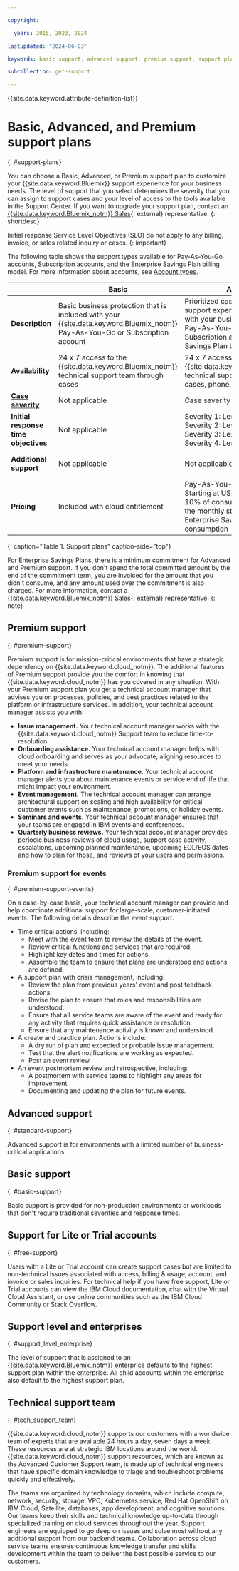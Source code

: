 ```yaml
---

copyright:

  years: 2015, 2023, 2024

lastupdated: "2024-06-03"

keywords: basic support, advanced support, premium support, support plans, free technical support, response time

subcollection: get-support

---
```


{{site.data.keyword.attribute-definition-list}}

# Basic, Advanced, and Premium support plans
{: #support-plans}

You can choose a Basic, Advanced, or Premium support plan to customize your {{site.data.keyword.Bluemix}} support experience for your business needs. The level of support that you select determines the severity that you can assign to support cases and your level of access to the tools available in the Support Center.  If you want to upgrade your support plan, contact an [{{site.data.keyword.Bluemix_notm}} Sales](https://www.ibm.com/cloud?contactmodule){: external} representative.
{: shortdesc}

Initial response Service Level Objectives (SLO) do not apply to any billing, invoice, or sales related inquiry or cases.
{: important}

The following table shows the support types available for Pay-As-You-Go accounts, Subscription accounts, and the Enterprise Savings Plan billing model. For more information about accounts, see [Account types](/docs/account?topic=account-accounts).


|             | Basic         | Advanced         | Premium         |
|-------------|---------------|------------------|-----------------|
| **Description** | Basic business protection that is included with your {{site.data.keyword.Bluemix_notm}} Pay-As-You-Go or Subscription account | Prioritized case handling and support experience that is aligned with your business needs for your Pay-As-You-Go account, Subscription account, or Enterprise Savings Plan billing model | Client engagement that is aligned with your business outcomes to accelerate time-to-value for your Pay-As-You-Go account, Subscription account, or Enterprise Savings Plan billing model |
| **Availability** |  24 x 7 access to the {{site.data.keyword.Bluemix_notm}} technical support team through cases | 24 x 7 access to the {{site.data.keyword.Bluemix_notm}} technical support team through cases, phone, and chat | 24 x 7 access to the {{site.data.keyword.Bluemix_notm}} technical support team through cases, phone, and chat |
| **[Case severity](/docs/get-support?topic=get-support-support-case-severity)** | Not applicable | Case severity ranking available | Case severity ranking available |
| **Initial response time objectives** | Not applicable | Severity 1: Less than one hour  \n Severity 2: Less than two hours  \n Severity 3: Less than four hours  \n Severity 4: Less than eight hours | Severity 1: Less than 15 minutes  \n Severity 2: Less than one hour  \n Severity 3: Less than two hours  \n Severity 4: Less than four hours |
| **Additional support**               | Not applicable | Not applicable | Technical Account Manager assigned  \n Quarterly business reviews  \n Access to experts |
| **Pricing**  | Included with cloud entitlement | Pay-As-You-Go and Subscription: Starting at USD 200 per month or 10% of consumption if it exceeds the monthly starting price  \n Enterprise Savings Plan: 10% of consumption | Pay-As-You-Go and Subscription: Starting at USD 10,000 per month or 10% of consumption if it exceeds the monthly starting price  \n Enterprise Savings Plan: 10% of consumption|
{: caption="Table 1. Support plans" caption-side="top"}


<!--
| Support plan | Description   | Availability | [Case severity](/docs/get-support?topic=get-support-support-case-severity) | Initial response time objectives | Additional support | Pricing |
|-------------|---------------|------------------|-----------------|------------------------------------------------------|----------------------------------|---|
| Basic Support | Basic business protection that is included with your {{site.data.keyword.Bluemix_notm}} Pay-As-You-Go or Subscription account | 24 x 7 access to the {{site.data.keyword.Bluemix_notm}} technical support team through cases  \n Phone and chat are available only for Pay-As-You-Go and Subscription accounts  | Not applicable | Not applicable | Not applicable | Included with cloud entitlement |
| Advanced Support | Prioritized case handling and support experience that is aligned with your business needs for your Pay-As-You-Go account, Subscription account, or Enterprise Savings Plan billing model | 24 x 7 access to the {{site.data.keyword.Bluemix_notm}} technical support team through cases, phone, and chat |  Case severity ranking available |  Severity 1: Less than one hour  \n Severity 2: Less than two hours  \n Severity 3: Less than four hours  \n Severity 4: Less than eight hours | Not applicable | Pay-As-You-Go and Subscription: Starting at USD 200 per month or 10% of consumption if it exceeds the monthly starting price  \n Enterprise Savings Plan: 10% of consumption
| Premium Support | Client engagement that is aligned with your business outcomes to accelerate time-to-value for your Pay-As-You-Go account, Subscription account, or Enterprise Savings Plan billing model | 24 x 7 access to the {{site.data.keyword.Bluemix_notm}} technical support team through cases, phone, and chat |  Case severity ranking available | Severity 1: Less than 15 minutes  \n Severity 2: Less than one hour  \n Severity 3: Less than two hours  \n Severity 4: Less than four hours | Technical Account Manager assigned  \n Quarterly business reviews  \n Access to experts | Pay-As-You-Go and Subscription: Starting at USD 10,000 per month or 10% of consumption if it exceeds the monthly starting price  \n Enterprise Savings Plan: 10% of consumption|
{: caption="Table 1. Support plans" caption-side="top"}
-->

For Enterprise Savings Plans, there is a minimum commitment for Advanced and Premium support. If you don't spend the total committed amount by the end of the commitment term, you are invoiced for the amount that you didn't consume, and any amount used over the commitment is also charged. For more information, contact a [{{site.data.keyword.Bluemix_notm}} Sales](https://www.ibm.com/cloud?contactmodule){: external} representative.
{: note}


## Premium support
{: #premium-support}

Premium support is for mission-critical environments that have a strategic dependency on {{site.data.keyword.cloud_notm}}. The additional features of Premium support provide you the comfort in knowing that {{site.data.keyword.cloud_notm}} has you covered in any situation. With your Premium support plan you get a technical account manager that advises you on processes, policies, and best practices related to the platform or infrastructure services. In addition, your technical account manager assists you with:

* **Issue management.** Your technical account manager works with the {{site.data.keyword.cloud_notm}} Support team to reduce time-to-resolution.
* **Onboarding assistance.** Your technical account manager helps with cloud onboarding and serves as your advocate, aligning resources to meet your needs.
* **Platform and infrastructure maintenance.** Your technical account manager alerts you about maintenance events or service end of life that might impact your environment.
* **Event management.** The technical account manager can arrange architectural support on scaling and high availability for critical customer events such as maintenance, promotions, or holiday events.
* **Seminars and events.** Your technical account manager ensures that your teams are engaged in IBM events and conferences.
* **Quarterly business reviews.** Your technical account manager provides periodic business reviews of cloud usage, support case activity, escalations, upcoming planned maintenance, upcoming EOL/EOS dates and how to plan for those, and reviews of your users and permissions.

### Premium support for events
{: #premium-support-events}

On a case-by-case basis, your technical account manager can provide and help coordinate additional support for large-scale, customer-initiated events. The following details describe the event support.

* Time critical actions, including:
   * Meet with the event team to review the details of the event.
   * Review critical functions and services that are required.
   * Highlight key dates and times for actions.
   * Assemble the team to ensure that plans are understood and actions are defined.
* A support plan with crisis management, including:
   * Review the plan from previous years' event and post feedback actions.
   * Revise the plan to ensure that roles and responsibilities are understood.
   * Ensure that all service teams are aware of the event and ready for any activity that requires quick assistance or resolution.
   * Ensure that any maintenance activity is known and understood.
* A create and practice plan. Actions include:
   * A dry run of plan and expected or probable issue management.
   * Test that the alert notifications are working as expected.
   * Post an event review.
* An event postmortem review and retrospective, including:
   * A postmortem with service teams to highlight any areas for improvement.
   * Documenting and updating the plan for future events.


## Advanced support
{: #standard-support}

Advanced support is for environments with a limited number of business-critical applications.


## Basic support
{: #basic-support}

Basic support is provided for non-production environments or workloads that don't require traditional severities and response times.

## Support for Lite or Trial accounts
{: #free-support}

Users with a Lite or Trial account can create support cases but are limited to non-technical issues associated with access, billing & usage, account, and invoice or sales inquiries.  For technical help if you have free support, Lite or Trial accounts can view the IBM Cloud documentation, chat with the Virtual Cloud Assistant, or use online communities such as the IBM Cloud Community or Stack Overflow.

## Support level and enterprises
{: #support_level_enterprise}

The level of support that is assigned to an [{{site.data.keyword.Bluemix_notm}} enterprise](/docs/secure-enterprise?topic=secure-enterprise-what-is-enterprise) defaults to the highest support plan within the enterprise. All child accounts within the enterprise also default to the highest support plan.

## Technical support team
{: #tech_support_team}

{{site.data.keyword.cloud_notm}} supports our customers with a worldwide team of experts that are available 24 hours a day, seven days a week. These resources are at strategic IBM locations around the world. {{site.data.keyword.cloud_notm}} support resources, which are known as the Advanced Customer Support team, is made up of technical engineers that have specific domain knowledge to triage and troubleshoot problems quickly and effectively.

The teams are organized by technology domains, which include compute, network, security, storage, VPC, Kubernetes service, Red Hat OpenShift on IBM Cloud, Satellite, databases, app development, and cognitive solutions. Our teams keep their skills and technical knowledge up-to-date through specialized training on cloud services throughout the year. Support engineers are equipped to go deep on issues and solve most without any additional support from our backend teams. Collaboration across cloud service teams ensures continuous knowledge transfer and skills development within the team to deliver the best possible service to our customers.
